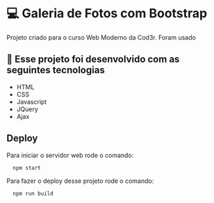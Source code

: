 # 💻 Galeria de Fotos com Bootstrap

Projeto criado para o curso Web Moderno da Cod3r. Foram usado

## 🚀 Esse projeto foi desenvolvido com as seguintes tecnologias

- HTML
- CSS
- Javascript
- JQuery
- Ajax


## Deploy

Para iniciar o servidor web rode o comando:

```bash
  npm start
```

Para fazer o deploy desse projeto rode o comando:
```bash
  npm run build
```
